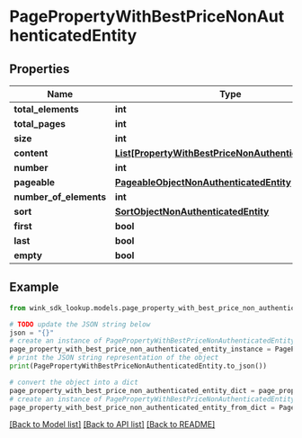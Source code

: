 # PagePropertyWithBestPriceNonAuthenticatedEntity


## Properties

Name | Type | Description | Notes
------------ | ------------- | ------------- | -------------
**total_elements** | **int** |  | [optional] 
**total_pages** | **int** |  | [optional] 
**size** | **int** |  | [optional] 
**content** | [**List[PropertyWithBestPriceNonAuthenticatedEntity]**](PropertyWithBestPriceNonAuthenticatedEntity.md) |  | [optional] 
**number** | **int** |  | [optional] 
**pageable** | [**PageableObjectNonAuthenticatedEntity**](PageableObjectNonAuthenticatedEntity.md) |  | [optional] 
**number_of_elements** | **int** |  | [optional] 
**sort** | [**SortObjectNonAuthenticatedEntity**](SortObjectNonAuthenticatedEntity.md) |  | [optional] 
**first** | **bool** |  | [optional] 
**last** | **bool** |  | [optional] 
**empty** | **bool** |  | [optional] 

## Example

```python
from wink_sdk_lookup.models.page_property_with_best_price_non_authenticated_entity import PagePropertyWithBestPriceNonAuthenticatedEntity

# TODO update the JSON string below
json = "{}"
# create an instance of PagePropertyWithBestPriceNonAuthenticatedEntity from a JSON string
page_property_with_best_price_non_authenticated_entity_instance = PagePropertyWithBestPriceNonAuthenticatedEntity.from_json(json)
# print the JSON string representation of the object
print(PagePropertyWithBestPriceNonAuthenticatedEntity.to_json())

# convert the object into a dict
page_property_with_best_price_non_authenticated_entity_dict = page_property_with_best_price_non_authenticated_entity_instance.to_dict()
# create an instance of PagePropertyWithBestPriceNonAuthenticatedEntity from a dict
page_property_with_best_price_non_authenticated_entity_from_dict = PagePropertyWithBestPriceNonAuthenticatedEntity.from_dict(page_property_with_best_price_non_authenticated_entity_dict)
```
[[Back to Model list]](../README.md#documentation-for-models) [[Back to API list]](../README.md#documentation-for-api-endpoints) [[Back to README]](../README.md)


